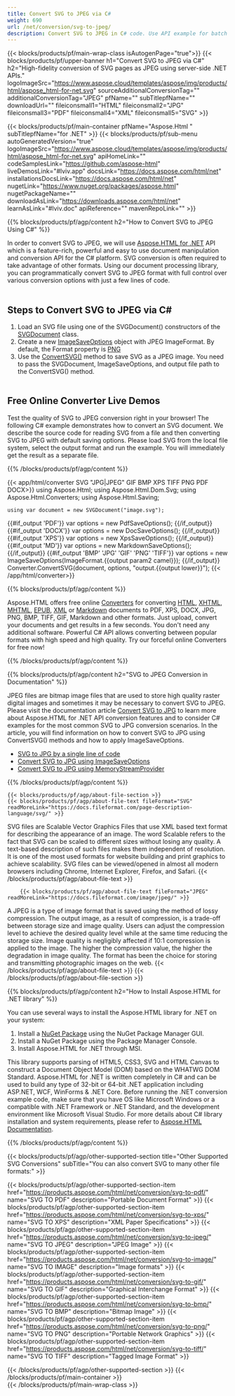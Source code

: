 ```yaml
---
title: Convert SVG to JPEG via C# 
weight: 690
url: /net/conversion/svg-to-jpeg/ 
description: Convert SVG to JPEG in C# code. Use API example for batch SVG files to JPEG conversion within VB.NET, Asp.NET or any .NET based application.
---
```


{{< blocks/products/pf/main-wrap-class isAutogenPage="true">}}
{{< blocks/products/pf/upper-banner h1="Convert SVG to JPEG via C#" h2="High-fidelity conversion of SVG pages as JPEG using server-side .NET APIs." logoImageSrc="https://www.aspose.cloud/templates/aspose/img/products/html/aspose_html-for-net.svg" sourceAdditionalConversionTag="" additionalConversionTag="JPEG" pfName="" subTitlepfName="" downloadUrl="" fileiconsmall1="HTML" fileiconsmall2="JPG" fileiconsmall3="PDF" fileiconsmall4="XML" fileiconsmall5="SVG" >}}

{{< blocks/products/pf/main-container pfName="Aspose.Html " subTitlepfName="for .NET" >}}
{{< blocks/products/pf/sub-menu autoGeneratedVersion="true" logoImageSrc="https://www.aspose.cloud/templates/aspose/img/products/html/aspose_html-for-net.svg" apiHomeLink="" codeSamplesLink="https://github.com/aspose-html" liveDemosLink="#lviv.app" docsLink="https://docs.aspose.com/html/net" installationsDocsLink="https://docs.aspose.com/html/net" nugetLink="https://www.nuget.org/packages/aspose.html" nugetPackageName="" downloadAsLink="https://downloads.aspose.com/html/net" learnAsLink="#lviv.doc" apiReference="" mavenRepoLink="" >}}

{{% blocks/products/pf/agp/content h2="How to Convert SVG to JPEG Using C#" %}}

In order to convert SVG to JPEG, we will use [Aspose.HTML for .NET](https://products.aspose.com/html/net/) API which is a feature-rich, powerful and easy to use document manipulation and conversion API for the C# platform. SVG conversion is often required to take advantage of other formats. Using our document processing library, you can programmatically convert SVG to JPEG format with full control over various conversion options with just a few lines of code.</br></br>

<h2> Steps to Convert SVG to JPEG via C# </h2>

1.  Load an SVG file using one of the SVGDocument() constructors of the [SVGDocument](https://apireference.aspose.com/html/net/aspose.html.dom.svg/svgdocument) class.
1.  Create a new [ImageSaveOptions](https://apireference.aspose.com/html/net/aspose.html.saving/imagesaveoptions) object with JPEG ImageFormat. By default, the Format property is [PNG](https://apireference.aspose.com/html/net/aspose.html.rendering.image/imageformat)
1.  Use the [ConvertSVG()](https://apireference.aspose.com/html/net/aspose.html.converters.converter/convertsvg/methods/3) method to save SVG as a JPEG image. You need to pass the SVGDocument, ImageSaveOptions, and output file path to the ConvertSVG() method.</br></br>

<a id=lviv.app />
<h2> Free Online Converter Live Demos </h2>
<p> Test the quality of SVG to JPEG conversion right in your browser! The following C# example demonstrates how to convert an SVG document. We describe the source code for reading SVG from a file and then converting SVG to JPEG with default saving options. Please load SVG from the local file system, select the output format and run the example. You will immediately get the result as a separate file.</p>
{{% /blocks/products/pf/agp/content %}}

{{< app/html/converter SVG "JPG|JPEG" GIF BMP XPS TIFF PNG PDF DOCX>}}
using Aspose.Html;
using Aspose.Html.Dom.Svg;
using Aspose.Html.Converters;
using Aspose.Html.Saving;

    using var document = new SVGDocument("image.svg");
{{#if_output 'PDF'}}
    var options = new PdfSaveOptions();
{{/if_output}}
{{#if_output 'DOCX'}}
    var options = new DocSaveOptions();
{{/if_output}}
{{#if_output 'XPS'}}
    var options = new XpsSaveOptions();
{{/if_output}}
{{#if_output 'MD'}}
    var options = new MarkdownSaveOptions();
{{/if_output}}
{{#if_output 'BMP' 'JPG' 'GIF' 'PNG' 'TIFF'}}
    var options = new ImageSaveOptions(ImageFormat.{{output param2 camel}});
{{/if_output}}
    Converter.ConvertSVG(document, options, "output.{{output lower}}");
{{< /app/html/converter>}} 


{{% blocks/products/pf/agp/content  %}}
<p>Aspose.HTML offers free online <a href="https://products.aspose.app/html/conversion" target="_blank">Converters</a> for converting <a href="https://products.aspose.app/html/conversion/html" target="_blank">HTML</a>, <a href="https://products.aspose.app/html/conversion/xhtml" target="_blank">XHTML</a>, <a href="https://products.aspose.app/html/conversion/mhtml" target="_blank">MHTML</a>, <a href="https://products.aspose.app/html/conversion/epub" target="_blank">EPUB</a>, <a href="https://products.aspose.app/html/conversion/xml" target="_blank">XML</a> or <a href="https://products.aspose.app/html/conversion/SVG" target="_blank">Markdown</a> documents to PDF, XPS, DOCX, JPG, PNG, BMP, TIFF, GIF, Markdown and other formats. Just upload, convert your documents and get results in a few seconds. You don't need any additional software. Powerful C# API allows converting between popular formats with high speed and high quality. Try our forceful online Converters for free now!</p>

{{% /blocks/products/pf/agp/content  %}}

<a id=lviv.doc />
{{% blocks/products/pf/agp/content h2="SVG to JPEG Conversion in Documentation" %}}

JPEG files are bitmap image files that are used to store high quality raster digital images and sometimes it may be necessary to convert SVG to JPEG. Please visit the documentation article [Convert SVG to JPG](https://docs.aspose.com/html/net/converting-between-formats/svg-to-jpg/) to learn more about Aspose.HTML for .NET API conversion features and to consider C# examples for the most common SVG to JPG conversion scenarios. In the article, you will find information on how to convert SVG to JPG using ConvertSVG() methods and how to apply ImageSaveOptions.</br>
<div>
	<ul>
		<li><a href="https://docs.aspose.com/html/net/converting-between-formats/svg-to-jpg/#svg-to-jpg-by-a-single-line-of-code" target="_blank">SVG to JPG by a single line of code</a></li>
		<li><a href="https://docs.aspose.com/html/net/converting-between-formats/svg-to-jpg/#convert-svg-to-jpg-using-imagesaveoptions" target="_blank">Convert SVG to JPG using ImageSaveOptions</a></li>	
		<li><a href="https://docs.aspose.com/html/net/converting-between-formats/svg-to-jpg/#output-stream-providers" target="_blank">Convert SVG to JPG using MemoryStreamProvider</a></li>
	</ul>		
</div>	
{{% /blocks/products/pf/agp/content %}}   
	
<!-- aboutfile Starts -->
	
    {{< blocks/products/pf/agp/about-file-section >}}     
    {{< blocks/products/pf/agp/about-file-text fileFormat="SVG" readMoreLink="https://docs.fileformat.com/page-description-language/svg/" >}}
SVG files are Scalable Vector Graphics Files that use XML based text format for describing the appearance of an image. The word Scalable refers to the fact that SVG can be scaled to different sizes without losing any quality. A text-based description of such files makes them independent of resolution. It is one of the most used formats for website building and print graphics to achieve scalability. SVG files can be viewed/opened in almost all modern browsers including Chrome, Internet Explorer, Firefox, and Safari.
    {{< /blocks/products/pf/agp/about-file-text >}}
    
        {{< blocks/products/pf/agp/about-file-text fileFormat="JPEG" readMoreLink="https://docs.fileformat.com/image/jpeg/" >}}
A JPEG is a type of image format that is saved using the method of lossy compression. The output image, as a result of compression, is a trade-off between storage size and image quality. Users can adjust the compression level to achieve the desired quality level while at the same time reducing the storage size. Image quality is negligibly affected if 10:1 compression is applied to the image. The higher the compression value, the higher the degradation in image quality. The format has been the choice for storing and transmitting photographic images on the web.
    {{< /blocks/products/pf/agp/about-file-text >}} 
	{{< /blocks/products/pf/agp/about-file-section >}}		

<!-- aboutfile Ends -->

{{% blocks/products/pf/agp/content h2="How to Install Aspose.HTML for .NET library" %}}

You can use several ways to install the Aspose.HTML library for .NET on your system:
1. Install a <a href="https://www.nuget.org/packages/aspose.html" target="_blank">NuGet Package</a> using the NuGet Package Manager GUI.
2. Install a NuGet Package using the Package Manager Console.
3. Install Aspose.HTML for .NET through MSI.</br>  

This library supports parsing of HTML5, CSS3, SVG and HTML Canvas to construct a Document Object Model (DOM) based on the WHATWG DOM Standard. Aspose.HTML for .NET is written completely in C# and can be used to build any type of 32-bit or 64-bit .NET application including ASP.NET, WCF, WinForms & .NET Core. Before running the .NET conversion example code, make sure that you have OS like Microsoft Windows or a compatible with .NET Framework or .NET Standard, and the development environment like Microsoft Visual Studio.
  For more details about C# library installation and system requirements, please refer to [Aspose.HTML Documentation](https://docs.aspose.com/html/net/getting-started/).

{{% /blocks/products/pf/agp/content  %}}

{{< blocks/products/pf/agp/other-supported-section title="Other Supported SVG Conversions" subTitle="You can also convert SVG to many other file formats:" >}}

{{< blocks/products/pf/agp/other-supported-section-item href="https://products.aspose.com/html/net/conversion/svg-to-pdf/" name="SVG TO PDF" description="Portable Document Format" >}}
{{< blocks/products/pf/agp/other-supported-section-item href="https://products.aspose.com/html/net/conversion/svg-to-xps/" name="SVG TO XPS" description="XML Paper Specifications" >}}
{{< blocks/products/pf/agp/other-supported-section-item href="https://products.aspose.com/html/net/conversion/svg-to-jpeg/" name="SVG TO JPEG" description="JPEG Image" >}}
{{< blocks/products/pf/agp/other-supported-section-item href="https://products.aspose.com/html/net/conversion/svg-to-image/" name="SVG TO IMAGE" description="Image formats" >}}
{{< blocks/products/pf/agp/other-supported-section-item href="https://products.aspose.com/html/net/conversion/svg-to-gif/" name="SVG TO GIF" description="Graphical Interchange Format" >}}
{{< blocks/products/pf/agp/other-supported-section-item href="https://products.aspose.com/html/net/conversion/svg-to-bmp/" name="SVG TO BMP" description="Bitmap Image" >}}
{{< blocks/products/pf/agp/other-supported-section-item href="https://products.aspose.com/html/net/conversion/svg-to-png/" name="SVG TO PNG" description="Portable Network Graphics" >}}
{{< blocks/products/pf/agp/other-supported-section-item href="https://products.aspose.com/html/net/conversion/svg-to-tiff/" name="SVG TO TIFF" description="Tagged Image Format" >}}

{{< /blocks/products/pf/agp/other-supported-section >}}
{{< /blocks/products/pf/main-container >}}    
{{< /blocks/products/pf/main-wrap-class >}}